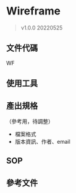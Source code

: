 # Wireframe
> v1.0.0 20220525

## 文件代碼
WF

## 使用工具


## 產出規格
（參考用，待調整）
- 檔案格式
- 版本資訊、作者、email

## SOP

## 參考文件
